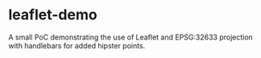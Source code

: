 leaflet-demo
============

A small PoC demonstrating the use of Leaflet and EPSG:32633 projection with handlebars for added hipster points.
